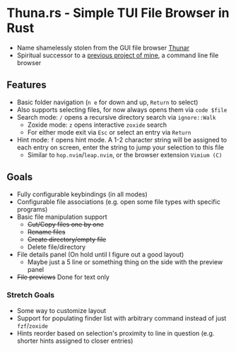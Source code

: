 # Thuna.rs - Simple TUI File Browser in Rust
- Name shamelessly stolen from the GUI file browser [Thunar](https://wiki.archlinux.org/title/Thunar)
- Spiritual successor to a [previous project of mine](https://github.com/DylanBulfin/rust_practice/tree/main/filebrowser), a command line file browser

## Features
- Basic folder navigation (`n e` for down and up, `Return` to select)
- Also supports selecting files, for now always opens them via `code $file`
- Search mode: `/` opens a recursive directory search via `ignore::Walk`
    - Zoxide mode: `z` opens interactive `zoxide` search
    - For either mode exit via `Esc` or select an entry via `Return`
- Hint mode: `f` opens hint mode. A 1-2 character string will be assigned to each entry on screen, enter the string to jump your selection to this file
    - Similar to `hop.nvim`/`leap.nvim`, or the browser extension `Vimium (C)`

## Goals
- Fully configurable keybindings (in all modes)
- Configurable file associations (e.g. open some file types with specific programs)
- Basic file manipulation support
    - ~~Cut/Copy files one by one~~
    - ~~Rename files~~
    - ~~Create directory/empty file~~
    - Delete file/directory
- File details panel (On hold until I figure out a good layout)
    - Maybe just a 5 line or something thing on the side with the preview panel
- ~~File previews~~ Done for text only

### Stretch Goals
- Some way to customize layout
- Support for populating finder list with arbitrary command instead of just `fzf`/`zoxide`
- Hints reorder based on selection's proximity to line in question (e.g. shorter hints assigned to closer entries)